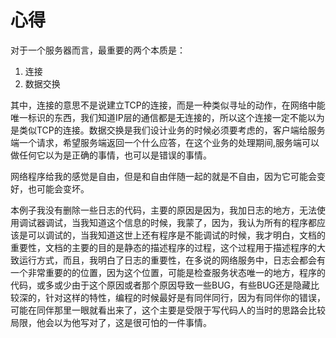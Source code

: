 # 心得

对于一个服务器而言，最重要的两个本质是：

1. 连接
2. 数据交换

其中，连接的意思不是说建立TCP的连接，而是一种类似寻址的动作，在网络中能唯一标识的东西，我们知道IP层的通信都是无连接的，所以这个连接一定不能以为是类似TCP的连接。数据交换是我们设计业务的时候必须要考虑的，客户端给服务端一个请求，希望服务端返回一个什么应答，在这个业务的处理期间,服务端可以做任何它以为是正确的事情，也可以是错误的事情。

网络程序给我的感觉是自由，但是和自由伴随一起的就是不自由，因为它可能会变好，也可能会变坏。

本例子我没有删除一些日志的代码，主要的原因是因为，我加日志的地方，无法使用调试器调试，当我知道这个信息的时候，我蒙了，因为，我认为所有的程序都应该是可以调试的，当我知道这世上还有程序是不能调试的时候，我才明白，文档的重要性，文档的主要的目的是静态的描述程序的过程，这个过程用于描述程序的大致运行方式，而且，我明白了日志的重要性，在多说的网络服务中，日志会都会有一个非常重要的的位置，因为这个位置，可能是检查服务状态唯一的地方，程序的代码，或多或少由于这个原因或者那个原因导致一些BUG，有些BUG还是隐藏比较深的，针对这样的特性，编程的时候最好是有同伴同行，因为有同伴你的错误，可能在同伴那里一眼就看出来了，这个主要是受限于写代码人的当时的思路会比较局限，他会以为他写对了，这是很可怕的一件事情。
